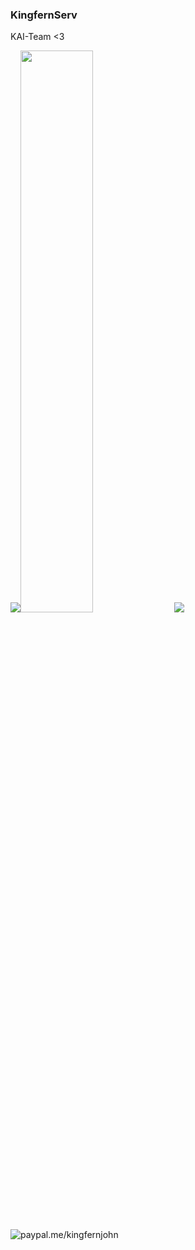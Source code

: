 ### KingfernServ

KAI-Team <3

<img src="https://github-readme-stats.vercel.app/api?username=kingfernjohn&&show_icons=true&title_color=ffffff&icon_color=bb2acf&text_color=daf7dc&bg_color=151515"><img src="https://github-readme-streak-stats.herokuapp.com/?user=kingfernjohn&theme=dark" width="48%" >
<img src="https://github-readme-stats.vercel.app/api/top-langs/?username=kingfernjohn&layout=compact&theme=dark">

<img src="https://camo.githubusercontent.com/a18b4bf3a695fb7a3c6eff91238fe45862849a8b38ffe492764d33fc73036de2/68747470733a2f2f696f6e69636162697a61752e6769746875622e696f2f6261646765732f70617970616c2e737667" alt="paypal.me/kingfernjohn" style="max-width: 100%">
